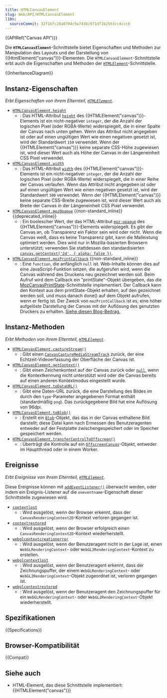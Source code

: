 ```yaml
---
title: HTMLCanvasElement
slug: Web/API/HTMLCanvasElement
l10n:
  sourceCommit: 32f1bfc28a0704c9a743bc971df1b2563cc4ccc6
---
```


{{APIRef("Canvas API")}}

Die **`HTMLCanvasElement`**-Schnittstelle bietet Eigenschaften und Methoden zur Manipulation des Layouts und der Darstellung von {{HtmlElement("canvas")}}-Elementen. Die `HTMLCanvasElement`-Schnittstelle erbt auch die Eigenschaften und Methoden der [`HTMLElement`](/de/docs/Web/API/HTMLElement)-Schnittstelle.

{{InheritanceDiagram}}

## Instanz-Eigenschaften

_Erbt Eigenschaften von ihrem Elternteil, [`HTMLElement`](/de/docs/Web/API/HTMLElement)._

- [`HTMLCanvasElement.height`](/de/docs/Web/API/HTMLCanvasElement/height)
  - : Das HTML-Attribut [`height`](/de/docs/Web/HTML/Element/canvas#height) des {{HTMLElement("canvas")}}-Elements ist ein nicht-negativer `integer`, der die Anzahl der logischen Pixel (oder RGBA-Werte) widerspiegelt, die in einer Spalte der Canvas nach unten gehen. Wenn das Attribut nicht angegeben ist oder auf einen ungültigen Wert wie einen negativen gesetzt ist, wird der Standardwert `150` verwendet. Wenn der {{HTMLElement("canvas")}} keine separate CSS-Höhe zugewiesen ist, wird dieser Wert auch als Höhe der Canvas in der Längeneinheit CSS Pixel verwendet.
- [`HTMLCanvasElement.width`](/de/docs/Web/API/HTMLCanvasElement/width)
  - : Das HTML-Attribut [`width`](/de/docs/Web/HTML/Element/canvas#width) des {{HTMLElement("canvas")}}-Elements ist ein nicht-negativer `integer`, der die Anzahl der logischen Pixel (oder RGBA-Werte) widerspiegelt, die in einer Reihe der Canvas verlaufen. Wenn das Attribut nicht angegeben ist oder auf einen ungültigen Wert wie einen negativen gesetzt ist, wird der Standardwert `300` verwendet. Wenn der {{HTMLElement("canvas")}} keine separate CSS-Breite zugewiesen ist, wird dieser Wert auch als Breite der Canvas in der Längeneinheit CSS Pixel verwendet.
- [`HTMLCanvasElement.mozOpaque`](/de/docs/Web/API/HTMLCanvasElement/mozOpaque) {{non-standard_inline}} {{deprecated_inline}}
  - : Ein boolescher Wert, der das HTML-Attribut [`moz-opaque`](/de/docs/Web/HTML/Element/canvas#moz-opaque) des {{HTMLElement("canvas")}}-Elements widerspiegelt. Es gibt der Canvas an, ob Transparenz ein Faktor sein wird oder nicht. Wenn die Canvas weiß, dass es keine Transparenz gibt, kann die Malleistung optimiert werden. Dies wird nur in Mozilla-basierten Browsern unterstützt; verwenden Sie stattdessen den standardisierten [`canvas.getContext('2d', { alpha: false })`](/de/docs/Web/API/HTMLCanvasElement/getContext).
- [`HTMLCanvasElement.mozPrintCallback`](/de/docs/Web/API/HTMLCanvasElement/mozPrintCallback) {{non-standard_inline}}
  - : Eine `function`, die anfänglich `null` ist. Web-Inhalte können dies auf eine JavaScript-Funktion setzen, die aufgerufen wird, wenn die Canvas während des Druckens neu gezeichnet werden soll. Beim Aufruf wird dem Callback ein "printState"-Objekt übergeben, das die [MozCanvasPrintState](https://searchfox.org/mozilla-central/search?q=interface%20MozCanvasPrintState&path=HTMLCanvasElement.webidl)-Schnittstelle implementiert. Der Callback kann den Kontext aus dem printState-Objekt erhalten, auf den gezeichnet werden soll, und muss danach done() auf dem Objekt aufrufen, wenn er fertig ist. Der Zweck von `mozPrintCallback` ist es, eine höher aufgelöste Darstellung der Canvas mit der Auflösung des genutzten Druckers zu erhalten. [Siehe diesen Blog-Beitrag.](https://blog.mozilla.org/labs/2012/09/a-new-way-to-control-printing-output/)

## Instanz-Methoden

_Erbt Methoden von ihrem Elternteil, [`HTMLElement`](/de/docs/Web/API/HTMLElement)._

- [`HTMLCanvasElement.captureStream()`](/de/docs/Web/API/HTMLCanvasElement/captureStream)
  - : Gibt einen [`CanvasCaptureMediaStreamTrack`](/de/docs/Web/API/CanvasCaptureMediaStreamTrack) zurück, der eine Echtzeit-Videoerfassung der Oberfläche der Canvas ist.
- [`HTMLCanvasElement.getContext()`](/de/docs/Web/API/HTMLCanvasElement/getContext)
  - : Gibt einen Zeichenkontext auf der Canvas zurück oder [`null`](/de/docs/Web/JavaScript/Reference/Operators/null), wenn die Kontextkennung nicht unterstützt wird oder die Canvas bereits auf einen anderen Kontextmodus eingestellt wurde.
- [`HTMLCanvasElement.toDataURL()`](/de/docs/Web/API/HTMLCanvasElement/toDataURL)
  - : Gibt eine Daten-URL zurück, die eine Darstellung des Bildes im durch den `type`-Parameter angegebenen Format enthält (standardmäßig `png`). Das zurückgegebene Bild hat eine Auflösung von 96dpi.
- [`HTMLCanvasElement.toBlob()`](/de/docs/Web/API/HTMLCanvasElement/toBlob)
  - : Erstellt ein [`Blob`](/de/docs/Web/API/Blob)-Objekt, das das in der Canvas enthaltene Bild darstellt; diese Datei kann nach Ermessen des Benutzeragenten entweder auf der Festplatte zwischengespeichert oder im Speicher gespeichert werden.
- [`HTMLCanvasElement.transferControlToOffscreen()`](/de/docs/Web/API/HTMLCanvasElement/transferControlToOffscreen)
  - : Überträgt die Kontrolle auf ein [`OffscreenCanvas`](/de/docs/Web/API/OffscreenCanvas)-Objekt, entweder im Hauptthread oder in einem Worker.

## Ereignisse

_Erbt Ereignisse von ihrem Elternteil, [`HTMLElement`](/de/docs/Web/API/HTMLElement)._

Diese Ereignisse können mit [`addEventListener()`](/de/docs/Web/API/EventTarget/addEventListener) überwacht werden, oder indem ein Ereignis-Listener auf die `oneventname`-Eigenschaft dieser Schnittstelle zugewiesen wird.

- [`contextlost`](/de/docs/Web/API/HTMLCanvasElement/contextlost_event)
  - : Wird ausgelöst, wenn der Browser erkennt, dass der `CanvasRenderingContext2D`-Kontext verloren gegangen ist.
- [`contextrestored`](/de/docs/Web/API/HTMLCanvasElement/contextrestored_event)
  - : Wird ausgelöst, wenn der Browser erfolgreich einen `CanvasRenderingContext2D`-Kontext wiederherstellt.
- [`webglcontextcreationerror`](/de/docs/Web/API/HTMLCanvasElement/webglcontextcreationerror_event)
  - : Wird ausgelöst, wenn der Benutzeragent nicht in der Lage ist, einen `WebGLRenderingContext`- oder `WebGL2RenderingContext`-Kontext zu erstellen.
- [`webglcontextlost`](/de/docs/Web/API/HTMLCanvasElement/webglcontextlost_event)
  - : Wird ausgelöst, wenn der Benutzeragent erkennt, dass der Zeichnungspuffer, der einem `WebGLRenderingContext`- oder `WebGL2RenderingContext`-Objekt zugeordnet ist, verloren gegangen ist.
- [`webglcontextrestored`](/de/docs/Web/API/HTMLCanvasElement/webglcontextrestored_event)
  - : Wird ausgelöst, wenn der Benutzeragent den Zeichnungspuffer für ein `WebGLRenderingContext`- oder `WebGL2RenderingContext`-Objekt wiederherstellt.

## Spezifikationen

{{Specifications}}

## Browser-Kompatibilität

{{Compat}}

## Siehe auch

- HTML-Element, das diese Schnittstelle implementiert: {{HTMLElement("canvas")}}
